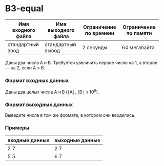 # B3-equal

|Имя входного файла|Имя выходного файла|Ограничение по времени|Ограничение по памяти|
|-|-|-|-|
|стандартный ввод|стандартный вывод|2 секунды|64 мегабайта|

Даны два числа A и B. Требуется увеличить первое число на 1, а второе — на 2, если A = B.
### Формат входных данных
Даны два целых числа A и B (∣A∣, ∣B∣ ≤ 10<sup>9</sup>).
### Формат выходных данных
Выведите числа в том же формате, в котором они вводились.
### Примеры
|входные данные|выходные данные|
|-|-|
|2 7|2 7|
|5 5|6 7|
